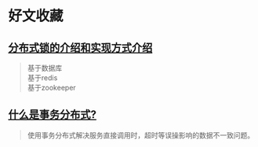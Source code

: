 # 好文收藏

## [分布式锁的介绍和实现方式介绍](https://www.jianshu.com/p/34e1c0f4475a)
> 基于数据库 </br>
> 基于redis </br>
> 基于zookeeper </br>

## [什么是事务分布式?](https://blog.csdn.net/forezp/article/details/84503386)

> 使用事务分布式解决服务直接调用时，超时等误操影响的数据不一致问题。


